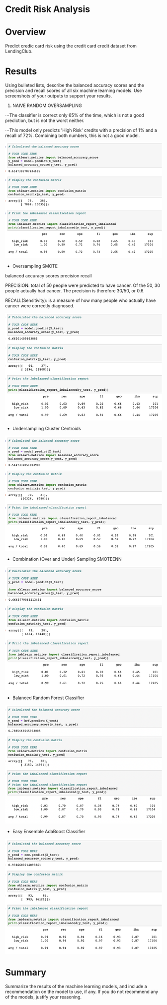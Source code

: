 # Credit Risk Analysis

# Overview
Predict credic card risk using the credit card credit dataset from LendingClub.

# Results
Using bulleted lists, describe the balanced accuracy scores and the precision and recall scores of all six machine learning models. Use screenshots of your outputs to support your results.

1. NAIVE RANDOM OVERSAMPLING

⋅⋅⋅The classifier is correct only 65% of the time, which is not a good prediction, but is not the worst neither.

⋅⋅⋅This model only predicts 'High Risk' credits with a precision of 1% and a recall of 72%. Combining both numbers, this is not a good model.

<img src='https://github.com/juliomeza/Credit_Risk_Analysis/blob/main/screenshots/1-NaiveRandomOversampling.png'>

- Oversampling SMOTE


balanced accuracy scores
precision
recall

PRECISION: total of 50 people were predicted to have cancer. Of the 50, 30 people actually had cancer. The precision is therefore 30/50, or 0.6.

RECALL(Sensitivity): is a measure of how many people who actually have cancer were correctly diagnosed.



<img src='https://github.com/juliomeza/Credit_Risk_Analysis/blob/main/screenshots/2-OversamplingSMOTE.png'>

- Undersampling Cluster Centroids
<img src='https://github.com/juliomeza/Credit_Risk_Analysis/blob/main/screenshots/3-UndersamplingClusterCentroids.png'>

- Combination (Over and Under) Sampling SMOTEENN
<img src='https://github.com/juliomeza/Credit_Risk_Analysis/blob/main/screenshots/4-SMOTEENN.png'>

- Balanced Random Forest Classifier
<img src='https://github.com/juliomeza/Credit_Risk_Analysis/blob/main/screenshots/5-BalancedRandomForestClassifier.png'>

- Easy Ensemble AdaBoost Classifier
<img src='https://github.com/juliomeza/Credit_Risk_Analysis/blob/main/screenshots/6-EasyEnsembleAdaBoostClassifier.png'>


# Summary
Summarize the results of the machine learning models, and include a recommendation on the model to use, if any. If you do not recommend any of the models, justify your reasoning.


